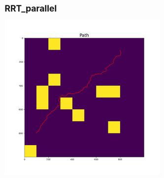 # RRT_parallel

![alt text](https://github.com/nazerek/RRT_parallel/blob/main/path_short121.png?raw=true)
